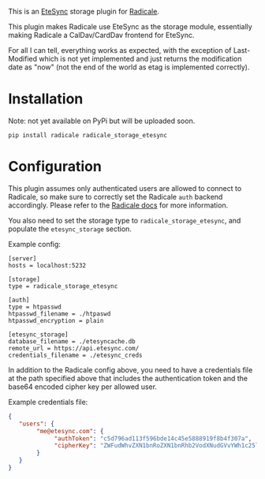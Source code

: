 This is an [EteSync](https://www.etesync.com) storage plugin for [Radicale](http://radicale.org/).

This plugin makes Radicale use EteSync as the storage module, essentially
making Radicale a CalDav/CardDav frontend for EteSync.

For all I can tell, everything works as expected, with the exception of
Last-Modified which is not yet implemented and just returns the modification
date as "now" (not the end of the world as etag is implemented correctly).

# Installation

Note: not yet available on PyPi but will be uploaded soon.

`pip install radicale radicale_storage_etesync`

# Configuration

This plugin assumes only authenticated users are allowed to connect to Radicale,
so make sure to correctly set the Radicale `auth` backend accordingly.
Please refer to the [Radicale docs](http://radicale.org/configuration/#auth) for more information.

You also need to set the storage type to `radicale_storage_etesync`, and
populate the `etesync_storage` section.

Example config:

```
[server]
hosts = localhost:5232

[storage]
type = radicale_storage_etesync

[auth]
type = htpasswd
htpasswd_filename = ./htpaswd
htpasswd_encryption = plain

[etesync_storage]
database_filename = ./etesyncache.db
remote_url = https://api.etesync.com/
credentials_filename = ./etesync_creds
```

In addition to the Radicale config above, you need to have a credentials file
at the path specified above that includes the authentication token and the
base64 encoded cipher key per allowed user.

Example credentials file:

```json
{
   "users": {
        "me@etesync.com": {
             "authToken": "c5d796ad113f596bde14c45e5888919f8b4f307a",
             "cipherKey": "ZWFudWhvZXN1bnRoZXN1bnRhb2VodXNudGVvYWh1c25lb3RhaHVzb25lYXR1aGFzb2VudWhhb2VzbnR1aGFlb3N1dGhhZW9zbnR1aAo="
        }
   }
}
```
